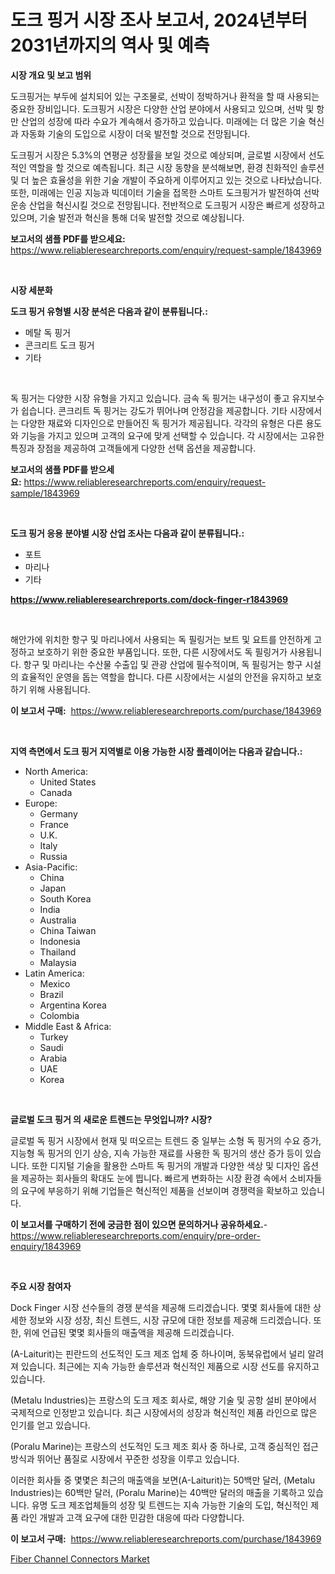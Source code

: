 <p><h1>도크 핑거 시장 조사 보고서, 2024년부터 2031년까지의 역사 및 예측</h1></p><p><strong>시장 개요 및 보고 범위</strong></p>
<p><p>도크핑거는 부두에 설치되어 있는 구조물로, 선박이 정박하거나 환적을 할 때 사용되는 중요한 장비입니다. 도크핑거 시장은 다양한 산업 분야에서 사용되고 있으며, 선박 및 항만 산업의 성장에 따라 수요가 계속해서 증가하고 있습니다. 미래에는 더 많은 기술 혁신과 자동화 기술의 도입으로 시장이 더욱 발전할 것으로 전망됩니다.</p><p>도크핑거 시장은 5.3%의 연평균 성장률을 보일 것으로 예상되며, 글로벌 시장에서 선도적인 역할을 할 것으로 예측됩니다. 최근 시장 동향을 분석해보면, 환경 친화적인 솔루션 및 더 높은 효율성을 위한 기술 개발이 주요하게 이루어지고 있는 것으로 나타났습니다. 또한, 미래에는 인공 지능과 빅데이터 기술을 접목한 스마트 도크핑거가 발전하여 선박 운송 산업을 혁신시킬 것으로 전망됩니다. 전반적으로 도크핑거 시장은 빠르게 성장하고 있으며, 기술 발전과 혁신을 통해 더욱 발전할 것으로 예상됩니다.</p></p>
<p><strong>보고서의 샘플 PDF를 받으세요:</strong> <a href="https://www.reliableresearchreports.com/enquiry/request-sample/1843969">https://www.reliableresearchreports.com/enquiry/request-sample/1843969</a></p>
<p>&nbsp;</p>
<p><strong>시장 세분화</strong></p>
<p><strong>도크 핑거 유형별 시장 분석은 다음과 같이 분류됩니다.:</strong></p>
<p><ul><li>메탈 독 핑거</li><li>콘크리트 도크 핑거</li><li>기타</li></ul></p>
<p>&nbsp;</p>
<p><p>독 핑거는 다양한 시장 유형을 가지고 있습니다. 금속 독 핑거는 내구성이 좋고 유지보수가 쉽습니다. 콘크리트 독 핑거는 강도가 뛰어나며 안정감을 제공합니다. 기타 시장에서는 다양한 재료와 디자인으로 만들어진 독 핑거가 제공됩니다. 각각의 유형은 다른 용도와 기능을 가지고 있으며 고객의 요구에 맞게 선택할 수 있습니다. 각 시장에서는 고유한 특징과 장점을 제공하여 고객들에게 다양한 선택 옵션을 제공합니다.</p></p>
<p><strong>보고서의 샘플 PDF를 받으세요:</strong>&nbsp;<a href="https://www.reliableresearchreports.com/enquiry/request-sample/1843969">https://www.reliableresearchreports.com/enquiry/request-sample/1843969</a></p>
<p>&nbsp;</p>
<p><strong> 도크 핑거 응용 분야별 시장 산업 조사는 다음과 같이 분류됩니다.:</strong></p>
<p><ul><li>포트</li><li>마리나</li><li>기타</li></ul></p>
<p><strong><a href="https://www.reliableresearchreports.com/dock-finger-r1843969">https://www.reliableresearchreports.com/dock-finger-r1843969</a></strong></p>
<p>&nbsp;</p>
<p><p>해안가에 위치한 항구 및 마리나에서 사용되는 독 필링거는 보트 및 요트를 안전하게 고정하고 보호하기 위한 중요한 부품입니다. 또한, 다른 시장에서도 독 필링거가 사용됩니다. 항구 및 마리나는 수산물 수출입 및 관광 산업에 필수적이며, 독 필링거는 항구 시설의 효율적인 운영을 돕는 역할을 합니다. 다른 시장에서는 시설의 안전을 유지하고 보호하기 위해 사용됩니다.</p></p>
<p><strong>이 보고서 구매:</strong>&nbsp; <a href="https://www.reliableresearchreports.com/purchase/1843969">https://www.reliableresearchreports.com/purchase/1843969</a></p>
<p>&nbsp;</p>
<p><strong>지역 측면에서 도크 핑거 지역별로 이용 가능한 시장 플레이어는 다음과 같습니다.:</strong></p>
<p><ul>
    <li>
        North America:
        <ul>
            <li>United States</li>
            <li>Canada</li>
        </ul>
    </li>
    <li>
        Europe:
        <ul>
            <li>Germany</li>
            <li>France</li>
            <li>U.K.</li>
            <li>Italy</li>
            <li>Russia</li>
        </ul>
    </li>
    <li>
        Asia-Pacific:
        <ul>
            <li>China</li>
            <li>Japan</li>
            <li>South Korea</li>
            <li>India</li>
            <li>Australia</li>
            <li>China Taiwan</li>
            <li>Indonesia</li>
            <li>Thailand</li>
            <li>Malaysia</li>
        </ul>
    </li>
    <li>
        Latin America:
        <ul>
            <li>Mexico</li>
            <li>Brazil</li>
            <li>Argentina Korea</li>
            <li>Colombia</li>
        </ul>
    </li>
    <li>
        Middle East & Africa:
        <ul>
            <li>Turkey</li>
            <li>Saudi</li>
            <li>Arabia</li>
            <li>UAE</li>
            <li>Korea</li>
        </ul>
    </li>
    </ul></p>
<p>&nbsp;</p>
<p><strong>글로벌 도크 핑거 의 새로운 트렌드는 무엇입니까? 시장?</strong></p>
<p><p>글로벌 독 핑거 시장에서 현재 및 떠오르는 트렌드 중 일부는 소형 독 핑거의 수요 증가, 지능형 독 핑거의 인기 상승, 지속 가능한 재료를 사용한 독 핑거의 생산 증가 등이 있습니다. 또한 디지털 기술을 활용한 스마트 독 핑거의 개발과 다양한 색상 및 디자인 옵션을 제공하는 회사들의 확대도 눈에 띕니다. 빠르게 변화하는 시장 환경 속에서 소비자들의 요구에 부응하기 위해 기업들은 혁신적인 제품을 선보이며 경쟁력을 확보하고 있습니다.</p></p>
<p><strong>이 보고서를 구매하기 전에 궁금한 점이 있으면 문의하거나 공유하세요.</strong>- <a href="https://www.reliableresearchreports.com/enquiry/pre-order-enquiry/1843969">https://www.reliableresearchreports.com/enquiry/pre-order-enquiry/1843969</a></p>
<p>&nbsp;</p>
<p><strong>주요 시장 참여자</strong></p>
<p><p>Dock Finger 시장 선수들의 경쟁 분석을 제공해 드리겠습니다. 몇몇 회사들에 대한 상세한 정보와 시장 성장, 최신 트렌드, 시장 규모에 대한 정보를 제공해 드리겠습니다. 또한, 위에 언급된 몇몇 회사들의 매출액을 제공해 드리겠습니다.</p><p>(A-Laiturit)는 핀란드의 선도적인 도크 제조 업체 중 하나이며, 동북유럽에서 널리 알려져 있습니다. 최근에는 지속 가능한 솔루션과 혁신적인 제품으로 시장 선도를 유지하고 있습니다.</p><p>(Metalu Industries)는 프랑스의 도크 제조 회사로, 해양 기술 및 공항 설비 분야에서 국제적으로 인정받고 있습니다. 최근 시장에서의 성장과 혁신적인 제품 라인으로 많은 인기를 얻고 있습니다.</p><p>(Poralu Marine)는 프랑스의 선도적인 도크 제조 회사 중 하나로, 고객 중심적인 접근 방식과 뛰어난 품질로 시장에서 꾸준한 성장을 이루고 있습니다.</p><p>이러한 회사들 중 몇몇은 최근의 매출액을 보면(A-Laiturit)는 50백만 달러, (Metalu Industries)는 60백만 달러, (Poralu Marine)는 40백만 달러의 매출을 기록하고 있습니다. 유명 도크 제조업체들의 성장 및 트렌드는 지속 가능한 기술의 도입, 혁신적인 제품 라인 개발과 고객 요구에 대한 민감한 대응에 따라 다양합니다.</p></p>
<p><strong>이 보고서 구매:</strong>&nbsp;&nbsp;<a href="https://www.reliableresearchreports.com/purchase/1843969">https://www.reliableresearchreports.com/purchase/1843969</a></p>
<p><p><a href="https://artistic-helicopter-ca9.notion.site/Fiber-Channel-Connectors-Market-Trends-and-Market-Analysis-forecasted-for-period-2024-2031-86ab0d4aba0045049e783724e2665650">Fiber Channel Connectors Market</a></p></p>